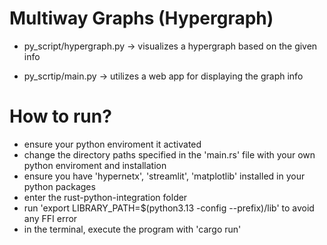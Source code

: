 # Multiway Graphs (Hypergraph)

- py_script/hypergraph.py -> visualizes a hypergraph based on the given info

- py_scrtip/main.py -> utilizes a web app for displaying the graph info

# How to run?

- ensure your python enviroment it activated
- change the directory paths specified in the 'main.rs' file with your own python enviroment and installation
- ensure you have 'hypernetx', 'streamlit', 'matplotlib' installed in your python packages
- enter the rust-python-integration folder
- run 'export LIBRARY_PATH=$(python3.13 -config --prefix)/lib' to avoid any FFI error
- in the terminal, execute the program with 'cargo run'
